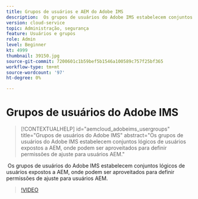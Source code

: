 ```yaml
---
title: Grupos de usuários e AEM do Adobe IMS
description:  Os grupos de usuários do Adobe IMS estabelecem conjuntos lógicos de usuários expostos a AEM, onde podem ser aproveitados para definir permissões de ajuste para usuários AEM.
version: cloud-service
topic: Administração, segurança
feature: Usuários e grupos
role: Admin
level: Beginner
kt: 4999
thumbnail: 39150.jpg
source-git-commit: 7200601c1b59bef5b1546a100589c757f25bf365
workflow-type: tm+mt
source-wordcount: '97'
ht-degree: 0%

---
```



# Grupos de usuários do Adobe IMS

>[!CONTEXTUALHELP]
>id="aemcloud_adobeims_usergroups"
>title="Grupos de usuários do Adobe IMS"
>abstract="Os grupos de usuários do Adobe IMS estabelecem conjuntos lógicos de usuários expostos a AEM, onde podem ser aproveitados para definir permissões de ajuste para usuários AEM."

 Os grupos de usuários do Adobe IMS estabelecem conjuntos lógicos de usuários expostos a AEM, onde podem ser aproveitados para definir permissões de ajuste para usuários AEM.

>[!VIDEO](https://video.tv.adobe.com/v/39150/?quality=12&learn=on)
